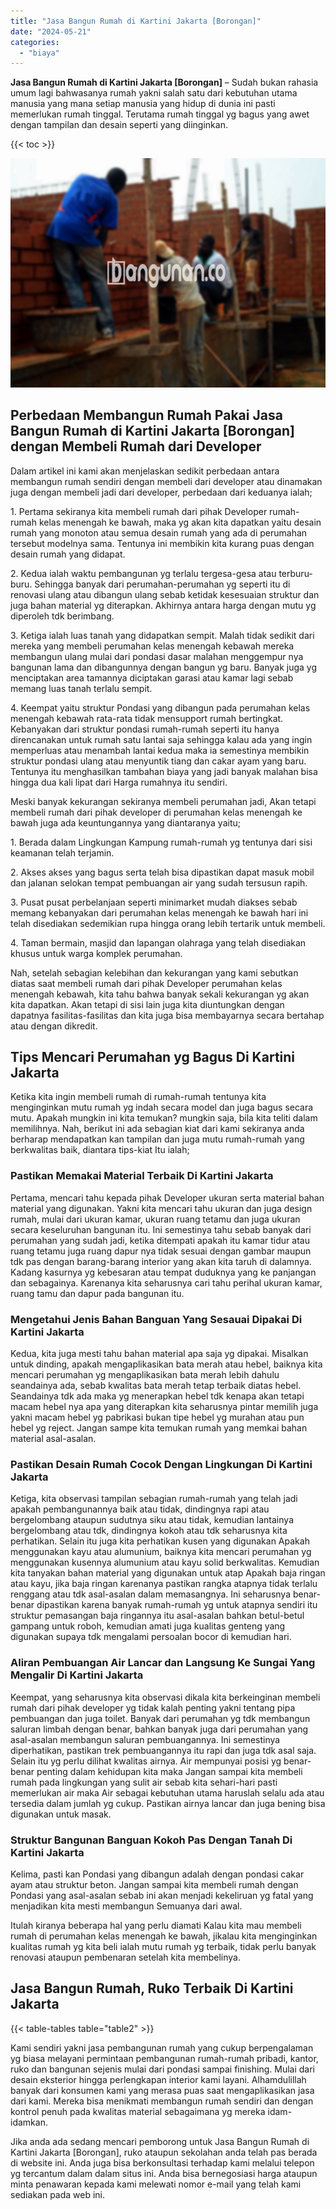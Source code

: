 ```yaml
---
title: "Jasa Bangun Rumah di Kartini Jakarta [Borongan]"
date: "2024-05-21"
categories: 
  - "biaya"
---
```


**Jasa Bangun Rumah di Kartini Jakarta \[Borongan\]** – Sudah bukan rahasia umum lagi bahwasanya rumah yakni salah satu dari kebutuhan utama manusia yang mana setiap manusia yang hidup di dunia ini pasti memerlukan rumah tinggal. Terutama rumah tinggal yg bagus yang awet dengan tampilan dan desain seperti yang diinginkan.

{{< toc >}}

![Jasa Bangun Rumah di Kartini Jakarta [Borongan]](/images/borong-bangunan-41.png)

## Perbedaan Membangun Rumah Pakai Jasa Bangun Rumah di Kartini Jakarta \[Borongan\] dengan Membeli Rumah dari Developer

Dalam artikel ini kami akan menjelaskan sedikit perbedaan antara membangun rumah sendiri dengan membeli dari developer atau dinamakan juga dengan membeli jadi dari developer, perbedaan dari keduanya ialah;

1\. Pertama sekiranya kita membeli rumah dari pihak Developer rumah-rumah kelas menengah ke bawah, maka yg akan kita dapatkan yaitu desain rumah yang monoton atau semua desain rumah yang ada di perumahan tersebut modelnya sama. Tentunya ini membikin kita kurang puas dengan desain rumah yang didapat.

2\. Kedua ialah waktu pembangunan yg terlalu tergesa-gesa atau terburu-buru. Sehingga banyak dari perumahan-perumahan yg seperti itu di renovasi ulang atau dibangun ulang sebab ketidak kesesuaian struktur dan juga bahan material yg diterapkan. Akhirnya antara harga dengan mutu yg diperoleh tdk berimbang.

3\. Ketiga ialah luas tanah yang didapatkan sempit. Malah tidak sedikit dari mereka yang membeli perumahan kelas menengah kebawah mereka membangun ulang mulai dari pondasi dasar malahan menggempur nya bangunan lama dan dibangunnya dengan bangun yg baru. Banyak juga yg menciptakan area tamannya diciptakan garasi atau kamar lagi sebab memang luas tanah terlalu sempit.

4\. Keempat yaitu struktur Pondasi yang dibangun pada perumahan kelas menengah kebawah rata-rata tidak mensupport rumah bertingkat. Kebanyakan dari struktur pondasi rumah-rumah seperti itu hanya direncanakan untuk rumah satu lantai saja sehingga kalau ada yang ingin memperluas atau menambah lantai kedua maka ia semestinya membikin struktur pondasi ulang atau menyuntik tiang dan cakar ayam yang baru. Tentunya itu menghasilkan tambahan biaya yang jadi banyak malahan bisa hingga dua kali lipat dari Harga rumahnya itu sendiri.

Meski banyak kekurangan sekiranya membeli perumahan jadi, Akan tetapi membeli rumah dari pihak developer di perumahan kelas menengah ke bawah juga ada keuntungannya yang diantaranya yaitu;

1\. Berada dalam Lingkungan Kampung rumah-rumah yg tentunya dari sisi keamanan telah terjamin.

2\. Akses akses yang bagus serta telah bisa dipastikan dapat masuk mobil dan jalanan selokan tempat pembuangan air yang sudah tersusun rapih.

3\. Pusat pusat perbelanjaan seperti minimarket mudah diakses sebab memang kebanyakan dari perumahan kelas menengah ke bawah hari ini telah disediakan sedemikian rupa hingga orang lebih tertarik untuk membeli.

4\. Taman bermain, masjid dan lapangan olahraga yang telah disediakan khusus untuk warga komplek perumahan.

Nah, setelah sebagian kelebihan dan kekurangan yang kami sebutkan diatas saat membeli rumah dari pihak Developer perumahan kelas menengah kebawah, kita tahu bahwa banyak sekali kekurangan yg akan kita dapatkan. Akan tetapi di sisi lain juga kita diuntungkan dengan dapatnya fasilitas-fasilitas dan kita juga bisa membayarnya secara bertahap atau dengan dikredit.

## Tips Mencari Perumahan yg Bagus Di Kartini Jakarta

Ketika kita ingin membeli rumah di rumah-rumah tentunya kita menginginkan mutu rumah yg indah secara model dan juga bagus secara mutu. Apakah mungkin ini kita temukan? mungkin saja, bila kita teliti dalam memilihnya. Nah, berikut ini ada sebagian kiat dari kami sekiranya anda berharap mendapatkan kan tampilan dan juga mutu rumah-rumah yang berkwalitas baik, diantara tips-kiat Itu ialah;

### Pastikan Memakai Material Terbaik Di Kartini Jakarta

Pertama, mencari tahu kepada pihak Developer ukuran serta material bahan material yang digunakan. Yakni kita mencari tahu ukuran dan juga design rumah, mulai dari ukuran kamar, ukuran ruang tetamu dan juga ukuran secara keseluruhan bangunan itu. Ini semestinya tahu sebab banyak dari perumahan yang sudah jadi, ketika ditempati apakah itu kamar tidur atau ruang tetamu juga ruang dapur nya tidak sesuai dengan gambar maupun tdk pas dengan barang-barang interior yang akan kita taruh di dalamnya. Kadang kasurnya yg kebesaran atau tempat duduknya yang ke panjangan dan sebagainya. Karenanya kita seharusnya cari tahu perihal ukuran kamar, ruang tamu dan dapur pada bangunan itu.

### Mengetahui Jenis Bahan Banguan Yang Sesauai Dipakai Di Kartini Jakarta

Kedua, kita juga mesti tahu bahan material apa saja yg dipakai. Misalkan untuk dinding, apakah mengaplikasikan bata merah atau hebel, baiknya kita mencari perumahan yg mengaplikasikan bata merah lebih dahulu seandainya ada, sebab kwalitas bata merah tetap terbaik diatas hebel. Seandainya tdk ada maka yg menerapkan hebel tdk kenapa akan tetapi macam hebel nya apa yang diterapkan kita seharusnya pintar memilih juga yakni macam hebel yg pabrikasi bukan tipe hebel yg murahan atau pun hebel yg reject. Jangan sampe kita temukan rumah yang memkai bahan material asal-asalan.

### Pastikan Desain Rumah Cocok Dengan Lingkungan Di Kartini Jakarta

Ketiga, kita observasi tampilan sebagian rumah-rumah yang telah jadi apakah pembangunannya baik atau tidak, dindingnya rapi atau bergelombang ataupun sudutnya siku atau tidak, kemudian lantainya bergelombang atau tdk, dindingnya kokoh atau tdk seharusnya kita perhatikan. Selain itu juga kita perhatikan kusen yang digunakan Apakah menggunakan kayu atau alumunium, baiknya kita mencari perumahan yg menggunakan kusennya alumunium atau kayu solid berkwalitas. Kemudian kita tanyakan bahan material yang digunakan untuk atap Apakah baja ringan atau kayu, jika baja ringan karenanya pastikan rangka atapnya tidak terlalu renggang atau tdk asal-asalan dalam memasangnya. Ini seharusnya benar-benar dipastikan karena banyak rumah-rumah yg untuk atapnya sendiri itu struktur pemasangan baja ringannya itu asal-asalan bahkan betul-betul gampang untuk roboh, kemudian amati juga kualitas genteng yang digunakan supaya tdk mengalami persoalan bocor di kemudian hari.

### Aliran Pembuangan Air Lancar dan Langsung Ke Sungai Yang Mengalir Di Kartini Jakarta

Keempat, yang seharusnya kita observasi dikala kita berkeinginan membeli rumah dari pihak developer yg tidak kalah penting yakni tentang pipa pembuangan dan juga toilet. Banyak dari perumahan yg tdk membangun saluran limbah dengan benar, bahkan banyak juga dari perumahan yang asal-asalan membangun saluran pembuangannya. Ini semestinya diperhatikan, pastikan trek pembuangannya itu rapi dan juga tdk asal saja. Selain itu yg perlu dilihat kwalitas airnya. Air mempunyai posisi yg benar-benar penting dalam kehidupan kita maka Jangan sampai kita membeli rumah pada lingkungan yang sulit air sebab kita sehari-hari pasti memerlukan air maka Air sebagai kebutuhan utama haruslah selalu ada atau tersedia dalam jumlah yg cukup. Pastikan airnya lancar dan juga bening bisa digunakan untuk masak.

### Struktur Bangunan Banguan Kokoh Pas Dengan Tanah Di Kartini Jakarta

Kelima, pasti kan Pondasi yang dibangun adalah dengan pondasi cakar ayam atau struktur beton. Jangan sampai kita membeli rumah dengan Pondasi yang asal-asalan sebab ini akan menjadi kekeliruan yg fatal yang menjadikan kita mesti membangun Semuanya dari awal.

Itulah kiranya beberapa hal yang perlu diamati Kalau kita mau membeli rumah di perumahan kelas menengah ke bawah, jikalau kita menginginkan kualitas rumah yg kita beli ialah mutu rumah yg terbaik, tidak perlu banyak renovasi ataupun pembenaran setelah kita membelinya.

## Jasa Bangun Rumah, Ruko Terbaik Di Kartini Jakarta

{{< table-tables table="table2" >}}

Kami sendiri yakni jasa pembangunan rumah yang cukup berpengalaman yg biasa melayani permintaan pembangunan rumah-rumah pribadi, kantor, ruko dan bangunan sejenis mulai dari pondasi sampai finishing. Mulai dari desain eksterior hingga perlengkapan interior kami layani. Alhamdulillah banyak dari konsumen kami yang merasa puas saat mengaplikasikan jasa dari kami. Mereka bisa menikmati membangun rumah sendiri dan dengan kontrol penuh pada kwalitas material sebagaimana yg mereka idam-idamkan.

Jika anda ada sedang mencari pemborong untuk Jasa Bangun Rumah di Kartini Jakarta \[Borongan\], ruko ataupun sekolahan anda telah pas berada di website ini. Anda juga bisa berkonsultasi terhadap kami melalui telepon yg tercantum dalam dalam situs ini. Anda bisa bernegosiasi harga ataupun minta penawaran kepada kami melewati nomor e-mail yang telah kami sediakan pada web ini.
